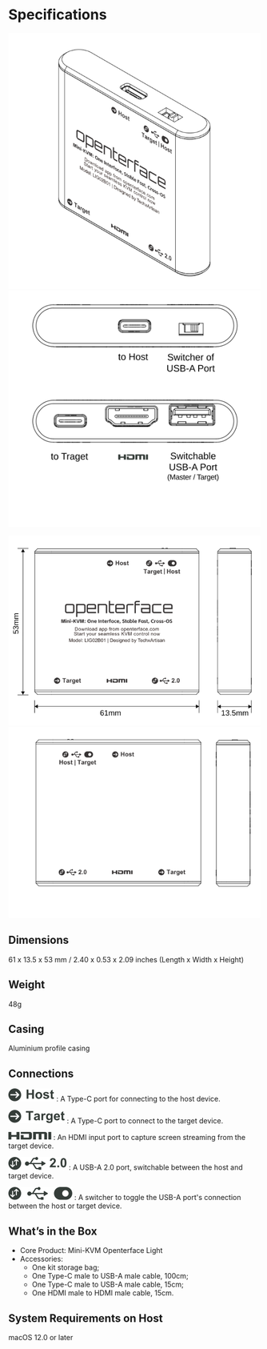 # Specifications

![Type-C to Host](images/product/lig-side.svg)
![Type-C to Host](images/product/lig-top.svg)

![Type-C to Host](images/product/lig-front.svg)
![Type-C to Host](images/product/lig-back.svg)

## Dimensions
61 x 13.5 x 53 mm / 2.40 x 0.53 x 2.09 inches (Length x Width x Height)

## Weight
48g

## Casing
Aluminium profile casing

## Connections
![Type-C to Host](images/type-c-to-host-2.svg)
:   A Type-C port for connecting to the host device.

![Type-C to Target](images/type-c-to-target-2.svg)
:   A Type-C port to connect to the target device.

![HDMI Port](images/hdmi-port-2.svg)
:   An HDMI input port to capture screen streaming from the target device.

![Switchable USB-A Port](images/switchable-usb-a-port-2.svg)
:   A USB-A 2.0 port, switchable between the host and target device.

![Switcher](images/switcher-2.svg)
:   A switcher to toggle the USB-A port's connection between the host or target device.

## What’s in the Box
* Core Product: Mini-KVM Openterface Light
* Accessories:
	+ One kit storage bag;
	+ One Type-C male to USB-A male cable, 100cm;
	+ One Type-C male to USB-A male cable, 15cm;
	+ One HDMI male to HDMI male cable, 15cm.

## System Requirements on Host
macOS 12.0 or later